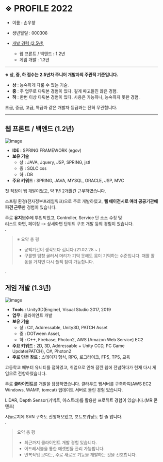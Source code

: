 # ※ PROFILE 2022

+ 이름 : 손우창  

+ 생년월일 : 000308

+ [개발 경력 (2.5년)](https://github.com/wooson0308/myportfolio/blob/main/career.md)
  + 웹 프론트 / 백엔드 : 1.2년
  + 게임 개발 : 1.3년  

---
**※ 상, 중, 하 점수는 2.5년차 주니어 개발자의 주관적 기준입니다.**  

- **상** : 능숙하게 다룰 수 있는 기술.  
- **중** : 주 업무로 다뤄본 경험이 있다. 깊게 파고들진 않은 경험.  
- **하** : 한번 이상 다뤄본 경험이 있다. 사용은 가능하나, 능숙하지 못한 경험.  



초급, 중급, 고급, 특급과 같은 개발자 등급과는 전혀 무관합니다.

---

웹 프론트 / 백엔드 (1.2년)
---  
![image](https://user-images.githubusercontent.com/53608923/155655945-c29441e7-12d8-42c5-a87d-823947ad0ef1.png)   


+ **IDE** : SPRING FRAMEWORK (egov)
+ **보유 기술**
  + 상 : JAVA, Jquery, JSP, SPRING, jstl
  + 중 : SQLC css
  + 하 : DB
+ **주요 키워드** : SPRING, JAVA, MYSQL, ORACLE, JSP, MVC    

첫 직장이 웹 개발이었고, 약 1년 2개월간 근무하였습니다.   

스프링 환경(전자정부프레임워크)으로 주로 개발하였고, **웹 에이전시로 여러 공공기관에 파견 근무**한 경험이 있습니다.  
  
주로 **유지보수**에 투입되었고, Controller, Service 단 소스 수정 및  
리스트 화면, 페이징 -> 상세화면 단위의 구조 개발 등의 경험이 있습니다.   
.  
  
> ※ 요약 총 평 
> - 공백기간이 생각보다 깁니다.(21.02.28 ~ )
> - 구를땐 엄청 굴러서 머리가 기억 못해도 몸이 기억하는 수준입니다. 재활 활동을 거치면 다시 플젝 참여 가능합니다.    

. 

게임 개발 (1.3년)
---
![image](https://user-images.githubusercontent.com/53608923/155656211-1c93379b-8a04-478d-bc7d-f53b7a06ddf9.png)  

+ **Tools** : Unity3D(Engine), Visual Studio 2017, 2019
+ **업무** : 클라이언트 개발
+ **보유 기술**
  + 상 : C#, Addressable, Unity3D, PATCH Asset
  + 중 : DOTween Asset, 
  + 하 : C++, Firebase, Photon2, AWS (Amazon Web Service) EC2
+ **주요 키워드** : 2D, 3D, Addressable + Unity CCD, PC Game Update(PATCH), C#, Photon2
+ **주로 만든 장르** : 스테이지 형식, RPG, 로그라이크, FPS, TPS, 교육  

고등학교 때부터 유니티를 접하였고, 취업으로 인해 잠깐 웹에 전념하다가 현재 다시 게임으로 전향하였습니다.  

주로 **클라이언트**를 개발을 담당하였습니다. 클라우드 웹서버를 구축하여(AWS EC2 Windows, WAMP, tomcat) 업데이트 서버로 돌린 경험 있습니다.  
  
LiDAR, Depth Sensor(키넥트, 아스트라)를 활용한 프로젝트 경험이 있습니다.(MR 콘텐츠)  

시놀로지에 SVN 구축도 진행해보았고, 포트포워딩도 할 줄 압니다.  
.  
  
> 요약 총 평 
> - 최근까지 클라이언트 개발 경험 있습니다.
> - 어드레서블을 통한 에셋번들 관리 가능합니다.
> - 반복작업 보다는, 주로 새로운 기능을 개발하는 것을 선호합니다.
  
